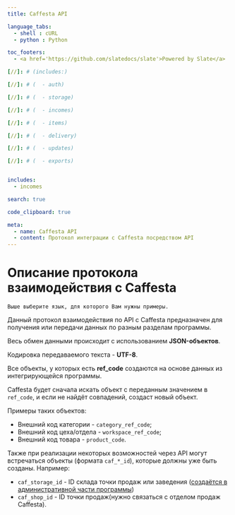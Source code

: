 ```yaml
---
title: Caffesta API

language_tabs: 
  - shell : cURL
  - python : Python

toc_footers:
  - <a href='https://github.com/slatedocs/slate'>Powered by Slate</a>

[//]: # (includes:)

[//]: # (  - auth)

[//]: # (  - storage)

[//]: # (  - incomes)

[//]: # (  - items)

[//]: # (  - delivery)

[//]: # (  - updates)

[//]: # (  - exports)


includes:
  - incomes

search: true

code_clipboard: true

meta:
  - name: Caffesta API
  - content: Протокол интеграции с Caffesta посредством API
---
```


# Описание протокола взаимодействия с Caffesta

```text
Выше выберите язык, для которого Вам нужны примеры.
```

Данный протокол взаимодействия по API с Caffesta предназначен для получения или передачи данных по разным разделам
программы.

Весь обмен данными происходит с использованием **JSON-объектов**.

Кодировка передаваемого текста - **UTF-8**.

<aside class="success">
Все объекты, у которых есть <b>ref_code</b> создаются на основе данных из интегрирующейся программы. 
</aside>

Caffesta будет сначала искать объект с переданным значением в `ref_code`, и если не найдёт совпадений, создаст новый
объект.

Примеры таких объектов:

* Внешний код категории - `category_ref_code`;
* Внешний код цеха/отдела - `workspace_ref_code`;
* Внешний код товара - `product_code`.

Также при реализации некоторых возможностей через API могут встречаться объекты (формата `caf_*_id`), которые должны уже
быть созданы. Например:

* `caf_storage_id` - ID склада точки продаж или
  заведения ([создаётся в административной части программы]("https://caffesta.com/ru/help/41"))
* `caf_shop_id` - ID точки продаж(нужно связаться с отделом продаж Caffesta).

